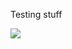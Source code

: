Testing stuff

<img src="https://www.codeship.io/projects/60d16b80-bfa5-0130-00dd-467c3a907cfa/status">
